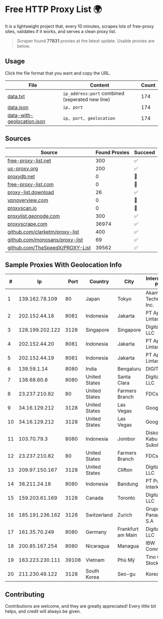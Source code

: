 
# Free HTTP Proxy List 🌍

It is a lightweight project that, every 10 minutes, scrapes lots of free-proxy sites, validates if it works, and serves a clean proxy list.


> Scraper found **77831** proxies at the latest update. Usable proxies are below.

## Usage

Click the file format that you want and copy the URL.


|File|Content|Count|
|----|-------|-----|
|[data.txt](https://raw.githubusercontent.com/themiralay/Proxy-List-World/master/data.txt)|`ip_address:port` combined (seperated new line)|174|
|[data.json](https://raw.githubusercontent.com/themiralay/Proxy-List-World/master/data.json)|`ip, port`|174|
|[data-with-geolocation.json](https://raw.githubusercontent.com/themiralay/Proxy-List-World/master/data-with-geolocation.json)|`ip, port, geolocation`|174|

## Sources

|Source|Found Proxies|Succeed|
|------|-------------|-------|
|[free-proxy-list.net](https://free-proxy-list.net)|300|✅|
|[us-proxy.org](https://www.us-proxy.org)|200|✅|
|[proxydb.net](http://proxydb.net)|0|🚫|
|[free-proxy-list.com](https://free-proxy-list.com/?page=&port=&type%5B%5D=http&type%5B%5D=https&up_time=0&search=Search)|0|🚫|
|[proxy-list.download](https://www.proxy-list.download/HTTP)|26|✅|
|[vpnoverview.com](https://vpnoverview.com/privacy/anonymous-browsing/free-proxy-servers)|0|🚫|
|[proxyscan.io](https://www.proxyscan.io)|0|🚫|
|[proxylist.geonode.com](https://proxylist.geonode.com/api/proxy-list?limit=300&page=1&sort_by=lastChecked&sort_type=desc&protocols=http,https)|300|✅|
|[proxyscrape.com](https://api.proxyscrape.com/v2/?request=displayproxies&protocol=http&timeout=10000&country=all&ssl=all&anonymity=all)|36974|✅|
|[github.com/clarketm/proxy-list](https://raw.githubusercontent.com/clarketm/proxy-list/master/proxy-list-raw.txt)|400|✅|
|[github.com/monosans/proxy-list](https://raw.githubusercontent.com/monosans/proxy-list/main/proxies/http.txt)|69|✅|
|[github.com/TheSpeedX/PROXY-List](https://raw.githubusercontent.com/TheSpeedX/PROXY-List/master/http.txt)|39562|✅|


## Sample Proxies With Geolocation Info

|#|Ip|Port|Country|City|Internet Service Provider|
|-|--|----|-------|----|-------------------------|
|1|139.162.78.109|80|Japan|Tokyo|Akamai Technologies, Inc.|
|2|202.152.44.18|8081|Indonesia|Jakarta|PT Aplikanusa Lintasarta|
|3|128.199.202.122|3128|Singapore|Singapore|DigitalOcean, LLC|
|4|202.152.44.20|8081|Indonesia|Jakarta|PT Aplikanusa Lintasarta|
|5|202.152.44.19|8081|Indonesia|Jakarta|PT Aplikanusa Lintasarta|
|6|139.59.1.14|8080|India|Bengaluru|DIGITALOCEAN|
|7|138.68.60.8|8080|United States|Santa Clara|DigitalOcean, LLC|
|8|23.237.210.82|80|United States|Farmers Branch|FDCservers.net|
|9|34.16.129.212|3128|United States|Las Vegas|Google LLC|
|10|34.16.129.212|3128|United States|Las Vegas|Google LLC|
|11|103.70.79.3|8080|Indonesia|Jombor|Diskominfo Kabupaten Sukoharjo|
|12|23.237.210.82|80|United States|Farmers Branch|FDCservers.net|
|13|209.97.150.167|3128|United States|Clifton|DigitalOcean, LLC|
|14|38.211.24.18|8080|Indonesia|Bandung|PT Putra Garsel Interkoneksi|
|15|159.203.61.169|3128|Canada|Toronto|DigitalOcean, LLC|
|16|185.191.236.162|3128|Switzerland|Zurich|Grupo Panaglobal 15 S.A|
|17|161.35.70.249|8080|Germany|Frankfurt am Main|DigitalOcean, LLC|
|18|200.85.167.254|8080|Nicaragua|Managua|IBW Communications|
|19|163.223.230.111|39108|Vietnam|Phù Mỹ|Tino Group Joint Stock Company|
|20|211.230.49.122|3128|South Korea|Seo-gu|Korea Telecom|



## Contributing

Contributions are welcome, and they are greatly appreciated! Every
little bit helps, and credit will always be given.

